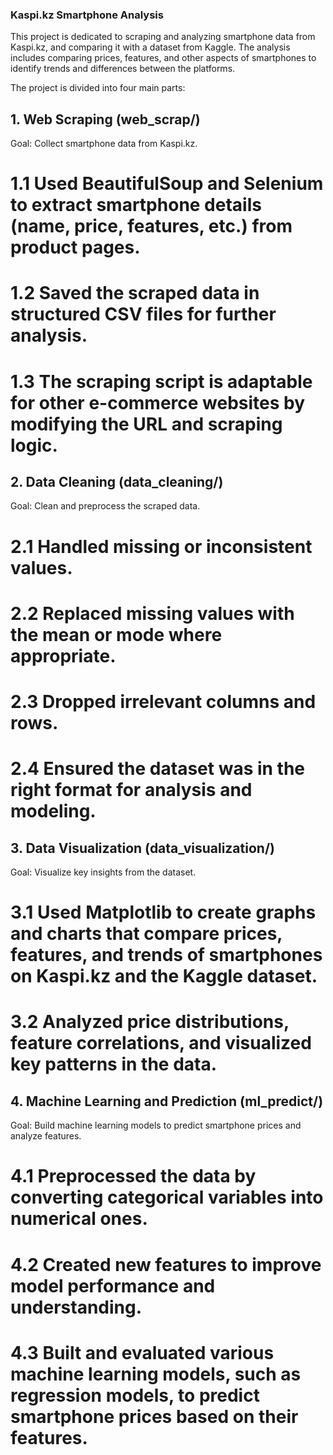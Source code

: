 

### Kaspi.kz Smartphone Analysis

This project is dedicated to scraping and analyzing smartphone data from Kaspi.kz, and comparing it with a dataset from Kaggle. The analysis includes comparing prices, features, and other aspects of smartphones to identify trends and differences between the platforms.

The project is divided into four main parts:

## 1. Web Scraping (web_scrap/)
Goal: Collect smartphone data from Kaspi.kz.
# 1.1 Used BeautifulSoup and Selenium to extract smartphone details (name, price, features, etc.) from product pages.
# 1.2 Saved the scraped data in structured CSV files for further analysis.
# 1.3 The scraping script is adaptable for other e-commerce websites by modifying the URL and scraping logic.
## 2. Data Cleaning (data_cleaning/)
Goal: Clean and preprocess the scraped data.
# 2.1 Handled missing or inconsistent values.
# 2.2 Replaced missing values with the mean or mode where appropriate.
# 2.3 Dropped irrelevant columns and rows.
# 2.4 Ensured the dataset was in the right format for analysis and modeling.
## 3. Data Visualization (data_visualization/)
Goal: Visualize key insights from the dataset.
# 3.1 Used Matplotlib to create graphs and charts that compare prices, features, and trends of smartphones on Kaspi.kz and the Kaggle dataset.
# 3.2 Analyzed price distributions, feature correlations, and visualized key patterns in the data.
## 4. Machine Learning and Prediction (ml_predict/)
Goal: Build machine learning models to predict smartphone prices and analyze features.
# 4.1 Preprocessed the data by converting categorical variables into numerical ones.
# 4.2 Created new features to improve model performance and understanding.
# 4.3 Built and evaluated various machine learning models, such as regression models, to predict smartphone prices based on their features.
